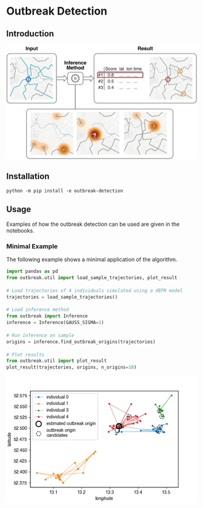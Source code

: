 # Outbreak Detection

## Introduction

<!-- ![Inference Method Illustration](/data/method_illustration.png) -->
<img src="/data/method_illustration.png" width="600">

## Installation

```shell
python -m pip install -e outbreak-detection
```

## Usage

Examples of how the outbreak detection can be used are given in the notebooks.

### Minimal Example

The following example shows a minimal application of the algorithm.

```python
import pandas as pd
from outbreak.util import load_sample_trajectories, plot_result

# Load trajectories of 4 individuals simulated using a dEPR model
trajectories = load_sample_trajectories()

# Load inference method
from outbreak import Inference
inference = Inference(GAUSS_SIGMA=1)

# Run inference on sample
origins = inference.find_outbreak_origins(trajectories)

# Plot results
from outbreak.util import plot_result
plot_result(trajectories, origins, n_origins=10)
```

<img src="/data/minimal_example.png" width="600">
